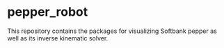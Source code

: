# pepper_robot
This repository contains the packages for visualizing Softbank pepper as well as its inverse kinematic solver.
